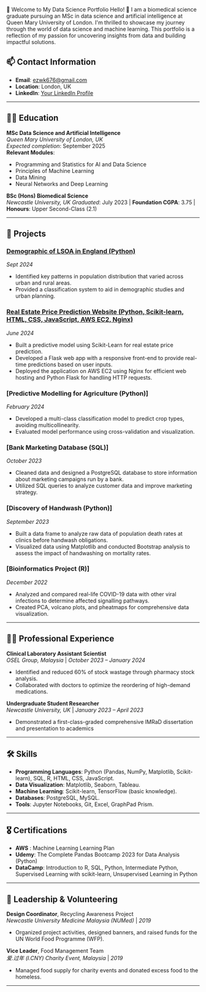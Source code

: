 💼 Welcome to My Data Science Portfolio
Hello! 👋 I am a biomedical science graduate pursuing an MSc in data science and artificial intelligence at Queen Mary University of London.
I'm thrilled to showcase my journey through the world of data science and machine learning. This portfolio is a reflection of my passion for uncovering insights from data and building impactful solutions. 

## 📫 Contact Information
- **Email**: ezwk676@gmail.com
- **Location**: London, UK
- **LinkedIn**: [Your LinkedIn Profile](https://www.linkedin.com/in/erica-low-9ba895151/)

---

## 🧑‍🎓 Education

**MSc Data Science and Artificial Intelligence**  
_Queen Mary University of London, UK_  
*Expected completion*: September 2025  
**Relevant Modules**:  
- Programming and Statistics for AI and Data Science
- Principles of Machine Learning
- Data Mining  
- Neural Networks and Deep Learning  

**BSc (Hons) Biomedical Science**  
_Newcastle University, UK_
*Graduated*: July 2023 | **Foundation CGPA**: 3.75 | **Honours**: Upper Second-Class (2.1)

---

## 💼 Projects

### [Demographic of LSOA in England (Python)](https://github.com/Ericazzzzzz/Demographics-of-LSOA-in-England)
*Sept 2024*  
- Identified key patterns in population distribution that varied across urban and rural areas.
- Provided a classification system to aid in demographic studies and urban planning.

### [Real Estate Price Prediction Website (Python, Scikit-learn, HTML, CSS, JavaScript, AWS EC2, Nginx)](https://github.com/Ericazzzzzz/Real-Estate-Price-Prediction)
*June 2024*  
- Built a predictive model using Scikit-Learn for real estate price prediction.
- Developed a Flask web app with a responsive front-end to provide real-time predictions based on user inputs.
- Deployed the application on AWS EC2 using Nginx for efficient web hosting and Python Flask for handling HTTP requests.

### [Predictive Modelling for Agriculture (Python)]
*February 2024*  
- Developed a multi-class classification model to predict crop types, avoiding multicollinearity.
- Evaluated model performance using cross-validation and visualization.

### [Bank Marketing Database (SQL)]
*October 2023*  
- Cleaned data and designed a PostgreSQL database to store information about marketing campaigns run by a bank.
- Utilized SQL queries to analyze customer data and improve marketing strategy.

### [Discovery of Handwash (Python)]
*September 2023*  
- Built a data frame to analyze raw data of population death rates at clinics before handwash obligations.
- Visualized data using Matplotlib and conducted Bootstrap analysis to assess the impact of handwashing on mortality rates.

### [Bioinformatics Project (R)]
*December 2022*  
- Analyzed and compared real-life COVID-19 data with other viral infections to determine affected signalling pathways.
- Created PCA, volcano plots, and pheatmaps for comprehensive data visualization.

---

## 👩‍🔬 Professional Experience

**Clinical Laboratory Assistant Scientist**  
_OSEL Group, Malaysia_ | *October 2023 – January 2024*  
- Identified and reduced 60% of stock wastage through pharmacy stock analysis.
- Collaborated with doctors to optimize the reordering of high-demand medications.

**Undergraduate Student Researcher**  
_Newcastle University, UK_ | *January 2023 – April 2023*  
- Demonstrated a first-class-graded comprehensive IMRaD dissertation and presentation to academics 

---

## 🛠️ Skills

- **Programming Languages**: Python (Pandas, NumPy, Matplotlib, Scikit-learn), SQL, R, HTML, CSS, JavaScript.
- **Data Visualization**: Matplotlib, Seaborn, Tableau.
- **Machine Learning**: Scikit-learn, TensorFlow (basic knowledge).
- **Databases**: PostgreSQL, MySQL.
- **Tools**: Jupyter Notebooks, Git, Excel, GraphPad Prism.

---

## 🎖️ Certifications

- **AWS** : Machine Learning Learning Plan
- **Udemy**: The Complete Pandas Bootcamp 2023 for Data Analysis (Python)  
- **DataCamp**: Introduction to R, SQL, Python, Intermediate Python, Supervised Learning with scikit-learn, Unsupervised Learning in Python

---

## 🤝 Leadership & Volunteering

**Design Coordinator**, Recycling Awareness Project  
_Newcastle University Medicine Malaysia (NUMed)_ | *2019*  
- Organized project activities, designed banners, and raised funds for the UN World Food Programme (WFP).

**Vice Leader**, Food Management Team  
_爱.过年 (I.CNY) Charity Event, Malaysia_ | *2019*  
- Managed food supply for charity events and donated excess food to the homeless.

---
